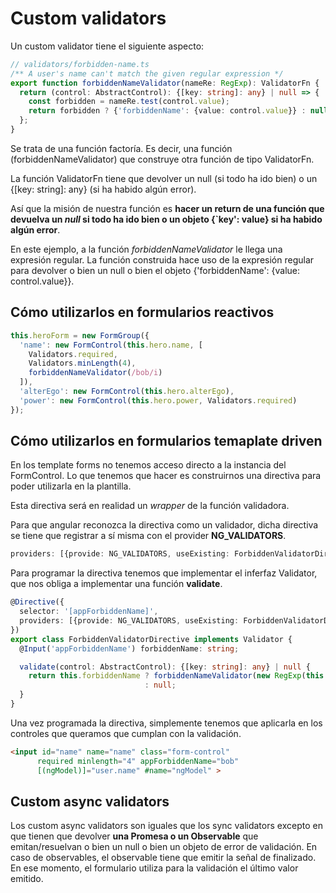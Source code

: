 # Custom validators

Un custom validator tiene el siguiente aspecto:

```typescript
// validators/forbidden-name.ts
/** A user's name can't match the given regular expression */
export function forbiddenNameValidator(nameRe: RegExp): ValidatorFn {
  return (control: AbstractControl): {[key: string]: any} | null => {
    const forbidden = nameRe.test(control.value);
    return forbidden ? {'forbiddenName': {value: control.value}} : null;
  };
}
```

Se trata de una función factoría. Es decir, una función (forbiddenNameValidator) que construye otra función de tipo ValidatorFn.

La función ValidatorFn tiene que devolver un null (si todo ha ido bien) o un {[key: string]: any} (si ha habido algún error).

Así que la misión de nuestra función es **hacer un return de una función que devuelva un *null* si todo ha ido bien o un objeto {`key': value} si ha habido algún error**.

En este ejemplo, a la función *forbiddenNameValidator* le llega una expresión regular. La función construida hace uso de la expresión regular para devolver o bien un null o bien el objeto {'forbiddenName': {value: control.value}}.

## Cómo utilizarlos en formularios reactivos

```typescript
this.heroForm = new FormGroup({
  'name': new FormControl(this.hero.name, [
    Validators.required,
    Validators.minLength(4),
    forbiddenNameValidator(/bob/i)
  ]),
  'alterEgo': new FormControl(this.hero.alterEgo),
  'power': new FormControl(this.hero.power, Validators.required)
});
```

## Cómo utilizarlos en formularios temaplate driven

En los template forms no tenemos acceso directo a la instancia del FormControl. Lo que tenemos que hacer es construirnos una directiva para poder utilizarla en la plantilla.

Esta directiva será en realidad un *wrapper* de la función validadora.

Para que angular reconozca la directiva como un validador, dicha directiva se tiene que registrar a sí misma con el provider **NG_VALIDATORS**.

```typescript
providers: [{provide: NG_VALIDATORS, useExisting: ForbiddenValidatorDirective, multi: true}]
```

Para programar la directiva tenemos que implementar el inferfaz Validator, que nos obliga a implementar una función **validate**.

```typescript
@Directive({
  selector: '[appForbiddenName]',
  providers: [{provide: NG_VALIDATORS, useExisting: ForbiddenValidatorDirective, multi: true}]
})
export class ForbiddenValidatorDirective implements Validator {
  @Input('appForbiddenName') forbiddenName: string;

  validate(control: AbstractControl): {[key: string]: any} | null {
    return this.forbiddenName ? forbiddenNameValidator(new RegExp(this.forbiddenName, 'i'))(control)
                              : null;
  }
}
```

Una vez programada la directiva, simplemente tenemos que aplicarla en los controles que queramos que cumplan con la validación.

```html
<input id="name" name="name" class="form-control"
      required minlength="4" appForbiddenName="bob"
      [(ngModel)]="user.name" #name="ngModel" >
```

## Custom async validators

Los custom async validators son iguales que los sync validators excepto en que tienen que devolver **una Promesa o un Observable** que emitan/resuelvan o bien un null o bien un objeto de error de validación. En caso de observables, el observable tiene que emitir la señal de finalizado. En ese momento, el formulario utiliza para la validación el último valor emitido.
